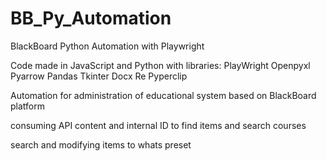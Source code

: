 # BB_Py_Automation

BlackBoard Python Automation with Playwright

Code made in JavaScript and Python with libraries: 
PlayWright
Openpyxl
Pyarrow
Pandas
Tkinter
Docx
Re
Pyperclip


Automation for administration of educational system based on BlackBoard platform

consuming API content and internal ID to find items and search courses

search and modifying items to whats preset
